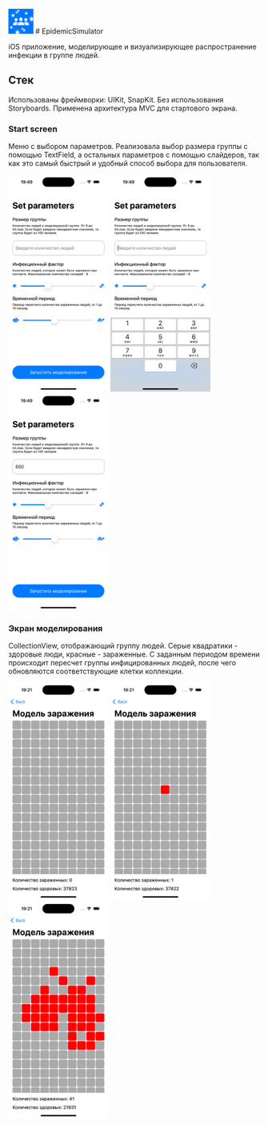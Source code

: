 <img src="https://github.com/annagogley/epidemicSimulator/blob/main/screenshots/icon.png" width="50"> # EpidemicSimulator

iOS приложение, моделирующее и визуализирующее распространение инфекции в группе людей.

## Стек
Использованы фреймворки: UIKit, SnapKit.
Без использования Storyboards.
Применена архитектура MVC для стартового экрана.

### Start screen

Меню с выбором параметров.
Реализовала выбор размера группы с помощью TextField, a остальных параметров с помощью слайдеров, так как это самый быстрый и удобный способ выбора для пользователя.

<img src="https://github.com/annagogley/epidemicSimulator/blob/main/screenshots/00startScreen.png" width="200">
<img src="https://github.com/annagogley/epidemicSimulator/blob/main/screenshots/01startScreen.png" width="200">
<img src="https://github.com/annagogley/epidemicSimulator/blob/main/screenshots/02startScreen.png" width="200">

### Экран моделирования

CollectionView, отображающий группу людей. Серые квадратики - здоровые люди, красные - зараженные.
С заданным периодом времени происходит пересчет группы инфицированных людей, после чего обновляются соответствующие клетки коллекции.

<p float="left">
    <img src="https://github.com/annagogley/epidemicSimulator/blob/main/screenshots/1noInfect.png" width="200">
    <img src="https://github.com/annagogley/epidemicSimulator/blob/main/screenshots/2patientZero.png" width="200">
    <img src="https://github.com/annagogley/epidemicSimulator/blob/main/screenshots/3spreadingInfect.png" width="200">
</p>
